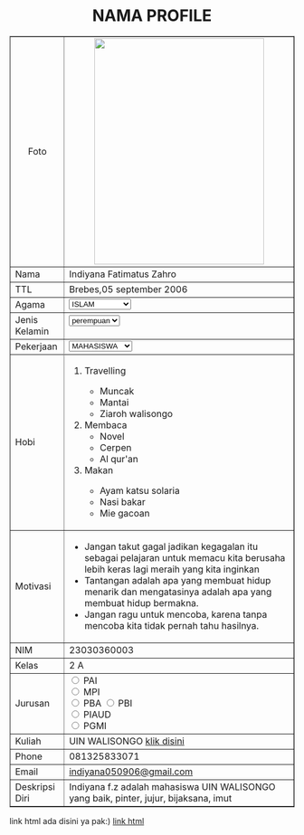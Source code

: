 <!DOCTYPE html>
<html>
<head>
       <title>NAMA PROFILE</title>
</head>
<body>
      <h1 style="text-align:center;">NAMA PROFILE</h1>
	  <table border="1" cellspacing="0" align="center" cellpadding="5" width="800">
	  <tr align="center">
	      <td>Foto</td>
		  <td><img src="C:\Users\Asus\Downloads\indiyana.jpeg" width=300 height=400</td>
	  </tr>
	  <tr>
	      <td>Nama</td>
		  <td>Indiyana Fatimatus Zahro</td>
	  </tr>
	  <tr>
	      <td>TTL</td>
		  <td>Brebes,05 september 2006</td>
	  </tr>
	  <tr>
	      <td>Agama</td>
		  <td><select name="agama">
		  <option>ISLAM</option>
		  <option>KRISTEN</option>
		  <option>KHATOLIK</option>
		  <option>KHONGHUCU</option>
		  <option>BUDHA</option>
		  <option>HINDU</option>
		  </select>
	  </tr>
<tr>
<td>Jenis Kelamin</td>
<td><form action="proses.php" method="get">
    <select name='jenis kelamin'>
      <option value='Laki-laki'>perempuan</option>
      <option value='Perempuan'>laki-laki</option>
    </select></form></td>
</tr>
<tr>
<td>Pekerjaan</td>
<td><select name="subjects" id="subjects">
    <option value="MAHASISWA">MAHASISWA</option>
    <option value="WIRASWASTA">WIRASWASTA</option>
    <option value="BUMN">BUMN</option>
    <option value="PNS">PNS</option>
</select></td>
</tr>
<tr>
<tr>
	  <td>Hobi</td>
		  <td><ol>
       <li>Travelling</li>
            <ul>
                <li>Muncak</li>
                <li>Mantai</li>
                <li>Ziaroh walisongo</li>
            </ul>
       </li>
        <li>Membaca
            <ul>
                <li>Novel</li>
				<li>Cerpen</li>
				<li>Al qur'an</li>
            </ul>
        </li>
        <li>Makan</li>
		<ul>
                <li>Ayam katsu solaria</li>
                <li>Nasi bakar</li>
                <li>Mie gacoan</li>
            </ul>
	</td>
    </ol>
	</tr>
<tr>
<td>Motivasi</td>
<td><ul>
    <li>Jangan takut gagal jadikan kegagalan itu sebagai pelajaran untuk memacu kita berusaha lebih keras lagi meraih yang kita inginkan</li>
    <li>Tantangan adalah apa yang membuat hidup menarik dan mengatasinya adalah apa yang membuat hidup bermakna.</li>
    <li>Jangan ragu untuk mencoba, karena tanpa mencoba kita tidak pernah tahu hasilnya.</li>
</ul></td>
</tr>
<tr>
<td>NIM</td>
<td>23030360003</td>
</tr>
<tr>
<td>Kelas</td>
<td>2 A</td>
</tr>
<tr>
<td>Jurusan</td>
<td> <input type="radio" id="PAI" name="fav_language" value="PAI">
  <label for="PAI">PAI</label><br>
  <input type="radio" id="MPI" name="fav_language" value="MPI">
  <label for="MPI">MPI</label><br>
  <input type="radio" id="PBA" name="fav_language" value="PBA">
  <label for="PBA">PBA</label>
  <input type="radio" id="PBI" name="fav_language" value="PBI">
  <label for="PBI">PBI</label><br>
  <input type="radio" id="PIAUD" name="fav_language" value="PIAUD">
  <label for="PIAUD">PIAUD</label><br>
  <input type="radio" id="PGMI" name="fav_language" value="PGMI">
  <label for="PGMI">PGMI</label></td>
</tr>
<tr>
<td>Kuliah</td>
<td>UIN WALISONGO <a href="https://walisongo.ac.id/">klik disini</a></td>
</tr>
<tr>
<td>Phone</td>
<td>081325833071</td>
</tr>
<tr>
<td>Email</td>
<td><a href="mailto:indiyana050906@gmail.com">indiyana050906@gmail.com</a></td>
</tr>
<tr>
<td>Deskripsi Diri</td>
<td>Indiyana f.z adalah mahasiswa UIN WALISONGO yang baik, pinter, jujur, bijaksana, imut</td>
</tr>
</table>
<body>
 <p>link html ada disini ya pak:) <a href="">link html</a></p>
</body>
</html>
